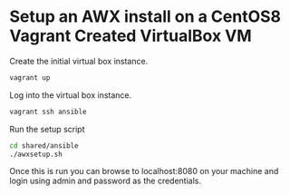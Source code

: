 # Setup an AWX install on a CentOS8 Vagrant Created VirtualBox VM

Create the initial virtual box instance.

``` bash
vagrant up
```

Log into the virtual box instance.

``` bash
vagrant ssh ansible
```

Run the setup script

``` bash
cd shared/ansible
./awxsetup.sh
```

Once this is run you can browse to localhost:8080 on your machine and login using admin and password as the credentials.

